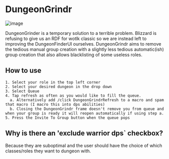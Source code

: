 # DungeonGrindr

![image](https://user-images.githubusercontent.com/110498001/182497648-5b99779a-9999-4679-82bc-5d4b7c5b1ffb.png)

DungeonGrinder is a temporary solution to a terrible problem. Blizzard is refusing to give us an RDF for wotlk classic so we are instead left to improving the DungeonFinderUI ourselves. DungeonGrindr aims to remove the tedious manual group creation with a slightly less tedious automatic(ish) group creation that also allows blacklisting of some useless roles.


## How to use
```
1. Select your role in the top left corner
2. Select your desired dungeon in the drop down
3. Select Queue
4. Tap refresh as often as you would like to fill the queue.
  a. Alternatively add /click DungeonGrindrRefresh to a macro and spam that macro (I macro this into dps abilities)
  b. Closing the DungeonGrindr frame doesn't remove you from queue and when your group is ready it will reopen automatically if using step a.
5. Press the Invite To Group button when the queue pops
```


## Why is there an 'exclude warrior dps` checkbox?
Because they are suboptimal and the user should have the choice of which classes/roles they want to dungeon with. 
